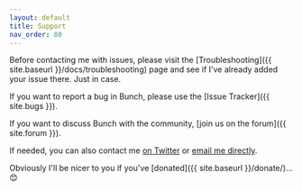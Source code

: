 ```yaml
---
layout: default
title: Support
nav_order: 80
---
```

Before contacting me with issues, please visit the [Troubleshooting]({{ site.baseurl }}/docs/troubleshooting) page and see if I've already added your issue there. Just in case.

If you want to report a bug in Bunch, please use the [Issue Tracker]({{ site.bugs }}).

If you want to discuss Bunch with the community, [join us on the forum]({{ site.forum }}).

If needed, you can also contact me [on Twitter](https://twitter.com/ttscoff) or <a href="javascript:location='mailto:\u006d\u0065\u0040\u0062\u0072\u0065\u0074\u0074\u0074\u0065\u0072\u0070\u0073\u0074\u0072\u0061\u002e\u0063\u006f\u006d';void 0">email me directly</a>.

Obviously I'll be nicer to you if you've [donated]({{ site.baseurl }}/donate/)... 😊
